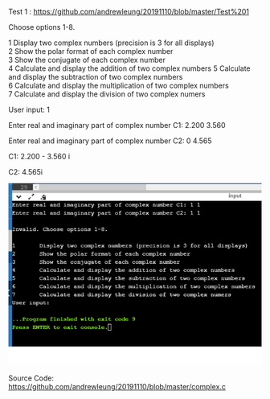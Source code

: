 Test 1 : https://github.com/andrewleung/20191110/blob/master/Test%201

Choose options 1-8.                                                                                                   
                                                                                                                               
1       Display two complex numbers (precision is 3 for all displays)                                                          
2       Show the polar format of each complex number                                                                           
3       Show the conjugate of each complex number                                                                              
4       Calculate and display the addition of two complex numbers 
5       Calculate and display the subtraction of two complex numbers                                                           
6       Calculate and display the multiplication of two complex numbers                                                        
7       Calculate and display the division of two complex numers

User input: 1

Enter real and imaginary part of complex number C1: 2.200 3.560

Enter real and imaginary part of complex number C2: 0 4.565

C1: 2.200 - 3.560 i

C2: 4.565i

<img src="https://github.com/andrewleung/20191110/blob/master/p1.png"/>

Source Code: https://github.com/andrewleung/20191110/blob/master/complex.c
